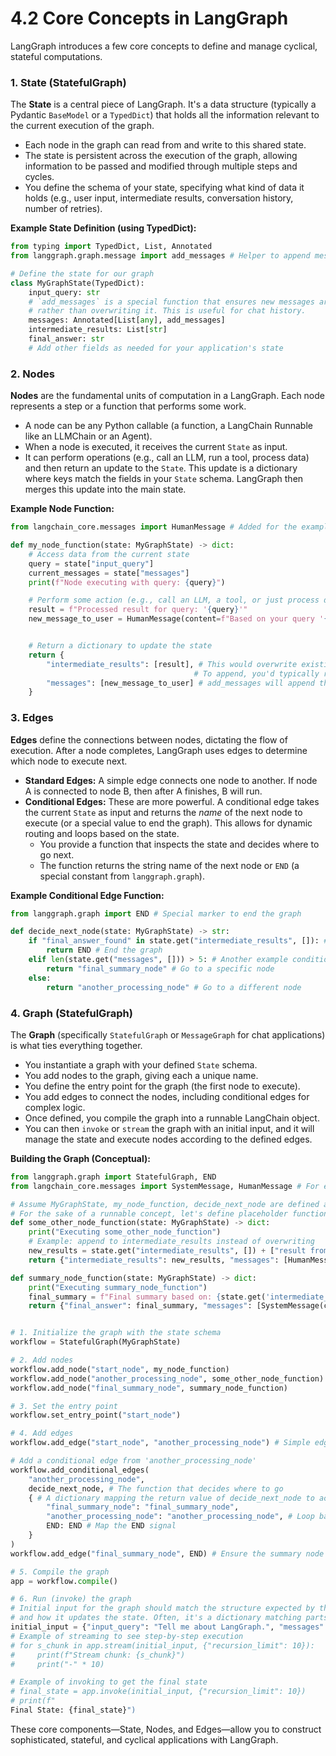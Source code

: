 # 4.2 Core Concepts in LangGraph

LangGraph introduces a few core concepts to define and manage cyclical, stateful computations.

### 1. State (StatefulGraph)

The **State** is a central piece of LangGraph. It's a data structure (typically a Pydantic `BaseModel` or a `TypedDict`) that holds all the information relevant to the current execution of the graph.
*   Each node in the graph can read from and write to this shared state.
*   The state is persistent across the execution of the graph, allowing information to be passed and modified through multiple steps and cycles.
*   You define the schema of your state, specifying what kind of data it holds (e.g., user input, intermediate results, conversation history, number of retries).

**Example State Definition (using TypedDict):**
```python
from typing import TypedDict, List, Annotated
from langgraph.graph.message import add_messages # Helper to append messages

# Define the state for our graph
class MyGraphState(TypedDict):
    input_query: str
    # `add_messages` is a special function that ensures new messages are appended to the list
    # rather than overwriting it. This is useful for chat history.
    messages: Annotated[List[any], add_messages]
    intermediate_results: List[str]
    final_answer: str
    # Add other fields as needed for your application's state
```

### 2. Nodes

**Nodes** are the fundamental units of computation in a LangGraph. Each node represents a step or a function that performs some work.
*   A node can be any Python callable (a function, a LangChain Runnable like an LLMChain or an Agent).
*   When a node is executed, it receives the current `State` as input.
*   It can perform operations (e.g., call an LLM, run a tool, process data) and then return an update to the `State`. This update is a dictionary where keys match the fields in your `State` schema. LangGraph then merges this update into the main state.

**Example Node Function:**
```python
from langchain_core.messages import HumanMessage # Added for the example

def my_node_function(state: MyGraphState) -> dict:
    # Access data from the current state
    query = state["input_query"]
    current_messages = state["messages"]
    print(f"Node executing with query: {query}")

    # Perform some action (e.g., call an LLM, a tool, or just process data)
    result = f"Processed result for query: '{query}'"
    new_message_to_user = HumanMessage(content=f"Based on your query '{query}', I found this: {result}")


    # Return a dictionary to update the state
    return {
        "intermediate_results": [result], # This would overwrite existing intermediate_results
                                         # To append, you'd typically read state['intermediate_results'] first and extend it
        "messages": [new_message_to_user] # add_messages will append this
    }
```

### 3. Edges

**Edges** define the connections between nodes, dictating the flow of execution. After a node completes, LangGraph uses edges to determine which node to execute next.

*   **Standard Edges:** A simple edge connects one node to another. If node A is connected to node B, then after A finishes, B will run.
*   **Conditional Edges:** These are more powerful. A conditional edge takes the current `State` as input and returns the *name* of the next node to execute (or a special value to end the graph). This allows for dynamic routing and loops based on the state.
    *   You provide a function that inspects the state and decides where to go next.
    *   The function returns the string name of the next node or `END` (a special constant from `langgraph.graph`).

**Example Conditional Edge Function:**
```python
from langgraph.graph import END # Special marker to end the graph

def decide_next_node(state: MyGraphState) -> str:
    if "final_answer_found" in state.get("intermediate_results", []): # Example condition
        return END # End the graph
    elif len(state.get("messages", [])) > 5: # Another example condition
        return "final_summary_node" # Go to a specific node
    else:
        return "another_processing_node" # Go to a different node
```

### 4. Graph (StatefulGraph)

The **Graph** (specifically `StatefulGraph` or `MessageGraph` for chat applications) is what ties everything together.
*   You instantiate a graph with your defined `State` schema.
*   You add nodes to the graph, giving each a unique name.
*   You define the entry point for the graph (the first node to execute).
*   You add edges to connect the nodes, including conditional edges for complex logic.
*   Once defined, you compile the graph into a runnable LangChain object.
*   You can then `invoke` or `stream` the graph with an initial input, and it will manage the state and execute nodes according to the defined edges.

**Building the Graph (Conceptual):**
```python
from langgraph.graph import StatefulGraph, END
from langchain_core.messages import SystemMessage, HumanMessage # For example messages

# Assume MyGraphState, my_node_function, decide_next_node are defined as above
# For the sake of a runnable concept, let's define placeholder functions
def some_other_node_function(state: MyGraphState) -> dict:
    print("Executing some_other_node_function")
    # Example: append to intermediate_results instead of overwriting
    new_results = state.get("intermediate_results", []) + ["result from other_node"]
    return {"intermediate_results": new_results, "messages": [HumanMessage(content="Processed by other_node.")]}

def summary_node_function(state: MyGraphState) -> dict:
    print("Executing summary_node_function")
    final_summary = f"Final summary based on: {state.get('intermediate_results', [])}"
    return {"final_answer": final_summary, "messages": [SystemMessage(content=final_summary)]}


# 1. Initialize the graph with the state schema
workflow = StatefulGraph(MyGraphState)

# 2. Add nodes
workflow.add_node("start_node", my_node_function)
workflow.add_node("another_processing_node", some_other_node_function)
workflow.add_node("final_summary_node", summary_node_function)

# 3. Set the entry point
workflow.set_entry_point("start_node")

# 4. Add edges
workflow.add_edge("start_node", "another_processing_node") # Simple edge

# Add a conditional edge from 'another_processing_node'
workflow.add_conditional_edges(
    "another_processing_node",
    decide_next_node, # The function that decides where to go
    { # A dictionary mapping the return value of decide_next_node to actual node names
        "final_summary_node": "final_summary_node",
        "another_processing_node": "another_processing_node", # Loop back
        END: END # Map the END signal
    }
)
workflow.add_edge("final_summary_node", END) # Ensure the summary node can end the graph

# 5. Compile the graph
app = workflow.compile()

# 6. Run (invoke) the graph
# Initial input for the graph should match the structure expected by the entry point node
# and how it updates the state. Often, it's a dictionary matching parts of the state.
initial_input = {"input_query": "Tell me about LangGraph.", "messages": [SystemMessage(content="System init.")]}
# Example of streaming to see step-by-step execution
# for s_chunk in app.stream(initial_input, {"recursion_limit": 10}):
#     print(f"Stream chunk: {s_chunk}")
#     print("-" * 10)

# Example of invoking to get the final state
# final_state = app.invoke(initial_input, {"recursion_limit": 10})
# print(f"
Final State: {final_state}")
```

These core components—State, Nodes, and Edges—allow you to construct sophisticated, stateful, and cyclical applications with LangGraph.
